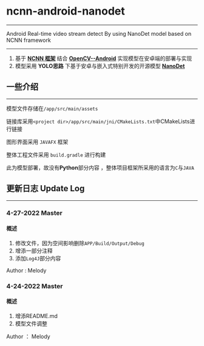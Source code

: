 # ncnn-android-nanodet

---

Android Real-time video stream detect By using NanoDet model based on NCNN framework

---

1. 基于 [**NCNN 框架**]() 结合 [**OpenCV--Android**](https://github.com/nihui/opencv-mobile) 实现模型在安卓端的部署与实现
2. 模型采用  **YOLO思路**  下基于安卓与嵌入式特别开发的开源模型 [**NanoDet**](https://github.com/RangiLyu/nanodet)


## 一些介绍

---

模型文件存储在```/app/src/main/assets```

链接库采用```<project dir>/app/src/main/jni/CMakeLists.txt```中CMakeLists进行链接

图形界面采用 ```JAVAFX``` 框架

整体工程文件采用 ```build.gradle``` 进行构建

此为模型部署，故没有**Python**部分内容 ，整体项目框架所采用的语言为```C```与```JAVA```



## 更新日志 Update Log

---

### 4-27-2022 Master

#### 概述
1. 修改文件，因为空间影响删除```APP/Build/Output/Debug```
2. 增添一部分注释
3. 添加```Log4J```部分内容

Author : Melody


### 4-24-2022  Master

#### 概述

1. 增添README.md
2. 模型文件调整

Author ： Melody





